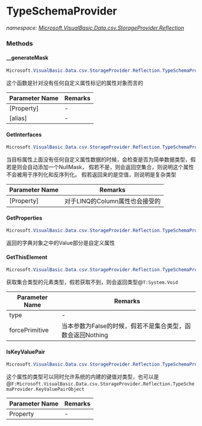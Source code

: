 ﻿# TypeSchemaProvider
_namespace: [Microsoft.VisualBasic.Data.csv.StorageProvider.Reflection](./index.md)_





### Methods

#### __generateMask
```csharp
Microsoft.VisualBasic.Data.csv.StorageProvider.Reflection.TypeSchemaProvider.__generateMask(System.Reflection.PropertyInfo,System.String,System.Boolean,Microsoft.VisualBasic.Data.csv.StorageProvider.Reflection.ColumnAttribute)
```
这个函数是针对没有任何自定义属性标记的属性对象而言的

|Parameter Name|Remarks|
|--------------|-------|
|[Property]|-|
|[alias]|-|


#### GetInterfaces
```csharp
Microsoft.VisualBasic.Data.csv.StorageProvider.Reflection.TypeSchemaProvider.GetInterfaces(System.Reflection.PropertyInfo,System.Boolean,System.Boolean)
```
当目标属性上面没有任何自定义属性数据的时候，会检查是否为简单数据类型，假若是则会自动添加一个NullMask，
 假若不是，则会返回空集合，则说明这个属性不会被用于序列化和反序列化。
 假若返回来的是空值，则说明是复杂类型

|Parameter Name|Remarks|
|--------------|-------|
|[Property]|对于LINQ的Column属性也会接受的|


#### GetProperties
```csharp
Microsoft.VisualBasic.Data.csv.StorageProvider.Reflection.TypeSchemaProvider.GetProperties(System.Type,System.Boolean)
```
返回的字典对象之中的Value部分是自定义属性

#### GetThisElement
```csharp
Microsoft.VisualBasic.Data.csv.StorageProvider.Reflection.TypeSchemaProvider.GetThisElement(System.Type,System.Boolean)
```
获取集合类型的元素类型，假若获取不到，则会返回类型@``T:System.Void``

|Parameter Name|Remarks|
|--------------|-------|
|type|-|
|forcePrimitive|当本参数为False的时候，假若不是集合类型，函数会返回Nothing|


#### IsKeyValuePair
```csharp
Microsoft.VisualBasic.Data.csv.StorageProvider.Reflection.TypeSchemaProvider.IsKeyValuePair(System.Reflection.PropertyInfo)
```
这个属性的类型可以同时允许系统的内建的键值对类型，也可以是@``F:Microsoft.VisualBasic.Data.csv.StorageProvider.Reflection.TypeSchemaProvider.KeyValuePairObject``

|Parameter Name|Remarks|
|--------------|-------|
|Property|-|



